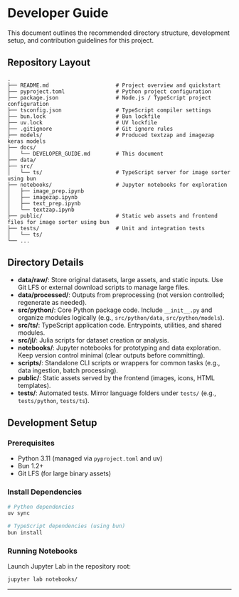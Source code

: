  # Developer Guide

 This document outlines the recommended directory structure, development setup, and contribution guidelines for this project.

 ## Repository Layout

 ```text
 .
 ├── README.md                     # Project overview and quickstart
 ├── pyproject.toml                # Python project configuration
 ├── package.json                  # Node.js / TypeScript project configuration
 ├── tsconfig.json                 # TypeScript compiler settings
 ├── bun.lock                      # Bun lockfile
 ├── uv.lock                       # UV lockfile
 ├── .gitignore                    # Git ignore rules
 ├── models/                       # Produced textzap and imagezap keras models
 ├── docs/
 │   └── DEVELOPER_GUIDE.md        # This document
 ├── data/
 ├── src/
 │   └── ts/                       # TypeScript server for image sorter using bun
 ├── notebooks/                    # Jupyter notebooks for exploration
 │   ├── image_prep.ipynb
 │   ├── imagezap.ipynb
 │   ├── text_prep.ipynb
 │   └── textzap.ipynb
 ├── public/                       # Static web assets and frontend files for image sorter using bun
 ├── tests/                        # Unit and integration tests
 │   └── ts/
 └── ...
 ```

 ## Directory Details

 - **data/raw/**: Store original datasets, large assets, and static inputs. Use Git LFS or external download scripts to manage large files.
 - **data/processed/**: Outputs from preprocessing (not version controlled; regenerate as needed).
 - **src/python/**: Core Python package code. Include `__init__.py` and organize modules logically (e.g., `src/python/data`, `src/python/models`).
 - **src/ts/**: TypeScript application code. Entrypoints, utilities, and shared modules.
 - **src/jl/**: Julia scripts for dataset creation or analysis.
 - **notebooks/**: Jupyter notebooks for prototyping and data exploration. Keep version control minimal (clear outputs before committing).
 - **scripts/**: Standalone CLI scripts or wrappers for common tasks (e.g., data ingestion, batch processing).
 - **public/**: Static assets served by the frontend (images, icons, HTML templates).
 - **tests/**: Automated tests. Mirror language folders under `tests/` (e.g., `tests/python`, `tests/ts`).

 ## Development Setup

 ### Prerequisites
 - Python 3.11 (managed via `pyproject.toml` and uv)
 - Bun 1.2+
 - Git LFS (for large binary assets)

 ### Install Dependencies
 ```bash
 # Python dependencies
 uv sync

 # TypeScript dependencies (using bun)
 bun install
 ```

 ### Running Notebooks
 Launch Jupyter Lab in the repository root:
 ```bash
 jupyter lab notebooks/
 ```

 ---